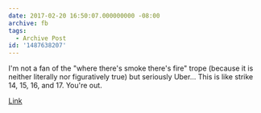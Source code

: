 ```yaml
---
date: 2017-02-20 16:50:07.000000000 -08:00
archive: fb
tags: 
  - Archive Post
id: '1487638207'
---
```


I'm not a fan of the "where there's smoke there's fire" trope (because it is neither literally nor figuratively true) but seriously Uber... This is like strike 14, 15, 16, and 17. You're out.

[Link](https://www.susanjfowler.com/blog/2017/2/19/reflecting-on-one-very-strange-year-at-uber)

